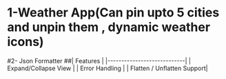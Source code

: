 # 1-Weather App(Can pin upto 5 cities and unpin them , dynamic weather icons)
#2- Json Formatter
##| Features                   |
|----------------------------|
| Expand/Collapse View       |
| Error Handling             |
| Flatten / Unflatten Support|

